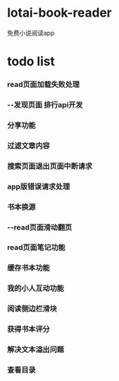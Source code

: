 # lotai-book-reader
免费小说阅读app

# todo list
### read页面加载失败处理
### --发现页面 排行api开发
### 分享功能
### 过滤文章内容
### 搜索页面退出页面中断请求
### app版错误请求处理
### 书本换源
### --read页面滑动翻页
### read页面笔记功能
### 缓存书本功能
### 我的小人互动功能
### 阅读侧边栏滑块
### 获得书本评分
### 解决文本溢出问题
### 查看目录